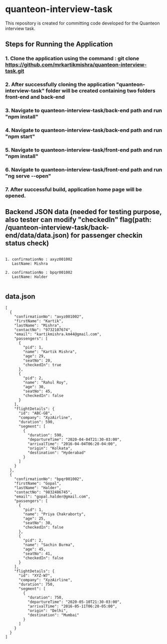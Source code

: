 # quanteon-interview-task
This repository is created for committing code developed for the Quanteon interview task.

## Steps for Running the Application

### 1. Clone the application using the command :  git clone https://github.com/mrkartikmishra/quanteon-interview-task.git

### 2. After successfully cloning the application "quanteon-interview-task" folder will be created containing two folders front-end and back-end

### 3. Navigate to quanteon-interview-task/back-end path and run "npm install"

### 4. Navigate to quanteon-interview-task/back-end path and run "npm start" 

### 5. Navigate to quanteon-interview-task/front-end path and run "npm install"

### 6. Navigate to quanteon-interview-task/front-end path and run "ng serve --open"

### 7. After successful build, application home page will be opened.


## Backend JSON data (needed for testing purpose, also tester can modify "checkedIn" flag(path: /quanteon-interview-task/back-end/data/data.json) for passenger checkin status check)

```

1. confirmationNo : axyz001002
   LastName: Mishra
   
2. confirmationNo : bpqr001002
   LastName: Halder
   
```


   
 ## data.json
```
[
  {
    "confirmationNo": "axyz001002",
    "firstName": "Kartik",
    "lastName": "Mishra",
    "contactNo": "9732107674",
    "email": "kartikmishra.km44@gmail.com",
    "passengers": [
      {
        "pid": 1,
        "name": "Kartik Mishra",
        "age": 29,
        "seatNo": 20,
        "checkedIn": true
      },
      {
        "pid": 2,
        "name": "Rahul Roy",
        "age": 30,
        "seatNo": 45,
        "checkedIn": false
      }
    ],
    "flightDetails": {
      "id": "ABC-G8",
      "company": "XyzAirline",
      "duration": 590,
      "segment": [
        {
          "duration": 590,
          "departureTime": "2020-04-04T21:30-03:00",
          "arrivalTime": "2016-04-04T06:20-04:00",
          "origin": "Kolkata",
          "destination": "Hyderabad"
        }
      ]
    }
  },
  {
    "confirmationNo": "bpqr001002",
    "firstName": "Gopal",
    "lastName": "Halder",
    "contactNo": "9832486745",
    "email": "gopal.halder@gmail.com",
    "passengers": [
      {
        "pid": 1,
        "name": "Priya Chakraborty",
        "age": 25,
        "seatNo": 30,
        "checkedIn": false
      },
      {
        "pid": 2,
        "name": "Sachin Burma",
        "age": 45,
        "seatNo": 41,
        "checkedIn": false
      }
    ],
    "flightDetails": {
      "id": "XYZ-W7",
      "company": "XyzAirline",
      "duration": 750,
      "segment": [
        {
          "duration": 750,
          "departureTime": "2020-05-10T21:30-03:00",
          "arrivalTime": "2016-05-11T06:20-05:00",
          "origin": "Delhi",
          "destination": "Mumbai"
        }
      ]
    }
  }
]

```

